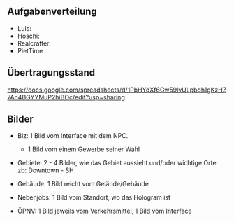## Aufgabenverteilung

* Luis:
* Hoschi:
* Realcrafter:
* PietTime
  


## Übertragungsstand
https://docs.google.com/spreadsheets/d/1PbHYdXf6Gw59lvULpbdh1gKzHZ7An4BGYYMuP2hiBOc/edit?usp=sharing


## Bilder
* Biz: 1 Bild vom Interface mit dem NPC.
    * 1 Bild vom einem Gewerbe seiner Wahl

* Gebiete: 2 - 4 Bilder, wie das Gebiet aussieht und/oder wichtige Orte. zb: Downtown - SH
* Gebäude: 1 Bild reicht vom Gelände/Gebäude
* Nebenjobs: 1 Bild vom Standort, wo das Hologram ist
* ÖPNV: 1 Bild jeweils vom Verkehrsmittel, 1 Bild vom Interface

